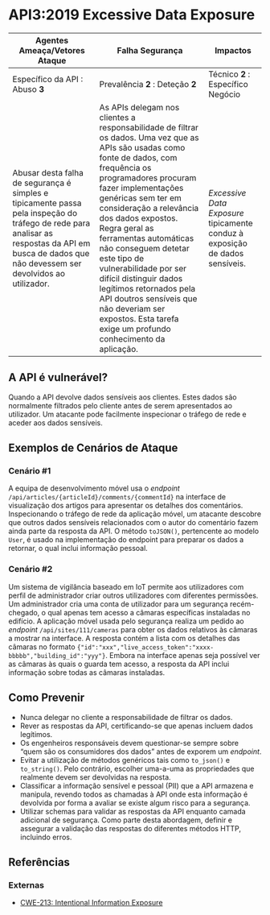 API3:2019 Excessive Data Exposure
=================================

| Agentes Ameaça/Vetores Ataque | Falha Segurança | Impactos |
| - | - | - |
| Específico da API : Abuso **3** | Prevalência **2** : Deteção **2** | Técnico **2** : Específico Negócio |
| Abusar desta falha de segurança é simples e tipicamente passa pela inspeção do tráfego de rede para analisar as respostas da API em busca de dados que não devessem ser devolvidos ao utilizador. | As APIs delegam nos clientes a responsabilidade de filtrar os dados. Uma vez que as APIs são usadas como fonte de dados, com frequência os programadores procuram fazer implementações genéricas sem ter em consideração a relevância dos dados expostos. Regra geral as ferramentas automáticas não conseguem detetar este tipo de vulnerabilidade por ser difícil distinguir dados legítimos retornados pela API doutros sensíveis que não deveriam ser expostos. Esta tarefa exige um profundo conhecimento da aplicação. | _Excessive Data Exposure_ tipicamente conduz à exposição de dados sensíveis. |

## A API é vulnerável?

Quando a API devolve dados sensíveis aos clientes. Estes dados são normalmente
filtrados pelo cliente antes de serem apresentados ao utilizador. Um atacante
pode facilmente inspecionar o tráfego de rede e aceder aos dados sensíveis.

## Exemplos de Cenários de Ataque

### Cenário #1

A equipa de desenvolvimento móvel usa o _endpoint_
`/api/articles/{articleId}/comments/{commentId}` na interface de visualização
dos artigos para apresentar os detalhes dos comentários. Inspecionando o tráfego
de rede da aplicação móvel, um atacante descobre que outros dados sensíveis
relacionados com o autor do comentário fazem ainda parte da resposta da API. O
método `toJSON()`, pertencente ao modelo `User`, é usado na implementação do
endpoint para preparar os dados a retornar, o qual inclui informação pessoal.

### Cenário #2

Um sistema de vigilância baseado em IoT permite aos utilizadores com perfil de
administrador criar outros utilizadores com diferentes permissões. Um
administrador cria uma conta de utilizador para um segurança recém-chegado, o
qual apenas tem acesso a câmaras específicas instaladas no edifício. A aplicação
móvel usada pelo segurança realiza um pedido ao _endpoint_
`/api/sites/111/cameras` para obter os dados relativos às câmaras a mostrar na
interface. A resposta contém a lista com os detalhes das câmaras no formato
`{"id":"xxx","live_access_token":"xxxx-bbbbb","building_id":"yyy"}`. Embora na
interface apenas seja possível ver as câmaras às quais o guarda tem acesso, a
resposta da API inclui informação sobre todas as câmaras instaladas.

## Como Prevenir

* Nunca delegar no cliente a responsabilidade de filtrar os dados.
* Rever as respostas da API, certificando-se que apenas incluem dados legítimos.
* Os engenheiros responsáveis devem questionar-se sempre sobre “quem são os
  consumidores dos dados” antes de exporem um _endpoint_.
* Evitar a utilização de métodos genéricos tais como `to_json()` e
  `to_string()`. Pelo contrário, escolher uma-a-uma as propriedades que
  realmente devem ser devolvidas na resposta.
* Classificar a informação sensível e pessoal (PII) que a API armazena e
  manipula, revendo todos as chamadas à API onde esta informação é devolvida por
  forma a avaliar se existe algum risco para a segurança.
* Utilizar schemas para validar as respostas da API enquanto camada adicional de
  segurança. Como parte desta abordagem, definir e assegurar a validação das
  respostas do diferentes métodos HTTP, incluindo erros.

## Referências

### Externas

* [CWE-213: Intentional Information Exposure][1]

[1]: https://cwe.mitre.org/data/definitions/213.html
